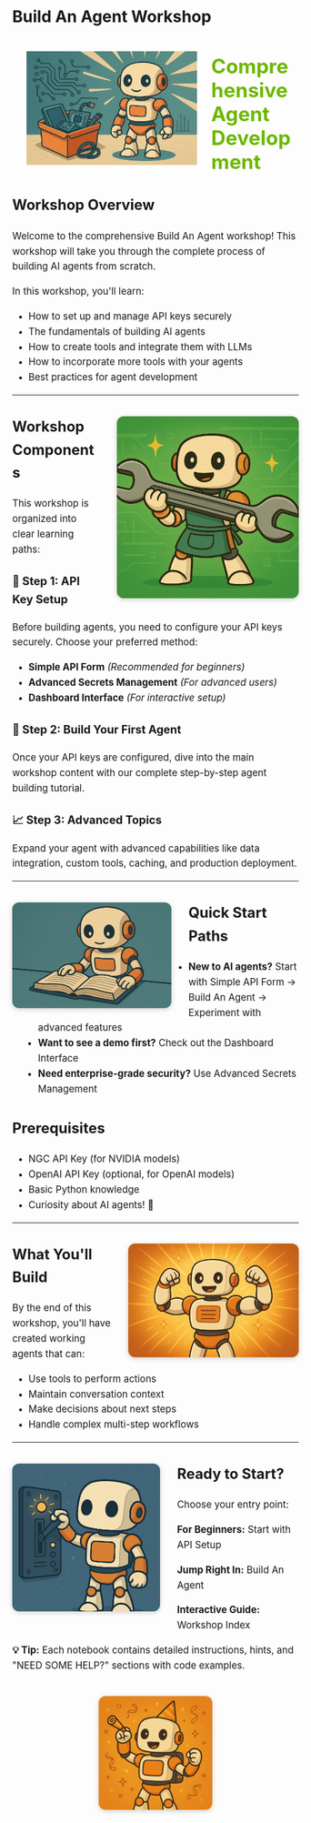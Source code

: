 # Build An Agent Workshop

<img src="_static/robots/hero.png" alt="Workshop Robot Character" style="float:left; max-width:300px;margin:25px;" />

<h1 style="color:#6cb800; font-size:2.5em; margin-bottom:0.2em;">Comprehensive Agent Development</h1>

<div style="font-size:1.2em; line-height:1.6;">

## Workshop Overview

Welcome to the comprehensive Build An Agent workshop! This workshop will take you through the complete process of building AI agents from scratch.

In this workshop, you'll learn:
- How to set up and manage API keys securely
- The fundamentals of building AI agents
- How to create tools and integrate them with LLMs
- How to incorporate more tools with your agents
- Best practices for agent development

---

<img src="_static/robots/wrench.png" alt="Workshop Components" style="float:right; max-width:320px; margin:20px 0 20px 30px; border-radius:12px; box-shadow:0 2px 8px #ccc;" />

## Workshop Components

This workshop is organized into clear learning paths:

### 🔑 **Step 1: API Key Setup**
Before building agents, you need to configure your API keys securely. Choose your preferred method:

- **Simple API Form** *(Recommended for beginners)*
- **Advanced Secrets Management** *(For advanced users)*  
- **Dashboard Interface** *(For interactive setup)*

### 🤖 **Step 2: Build Your First Agent**
Once your API keys are configured, dive into the main workshop content with our complete step-by-step agent building tutorial.

### 📈 **Step 3: Advanced Topics**
Expand your agent with advanced capabilities like data integration, custom tools, caching, and production deployment.

---

<img src="_static/robots/study.png" alt="Learning Path" style="float:left; max-width:280px; margin:20px 30px 20px 0; border-radius:12px; box-shadow:0 2px 8px #ccc;" />

## Quick Start Paths

<ul style="margin-left:1em;">
  <li><b>New to AI agents?</b> Start with Simple API Form → Build An Agent → Experiment with advanced features</li>
  <li><b>Want to see a demo first?</b> Check out the Dashboard Interface</li>
  <li><b>Need enterprise-grade security?</b> Use Advanced Secrets Management</li>
</ul>

## Prerequisites

- NGC API Key (for NVIDIA models)
- OpenAI API Key (optional, for OpenAI models)
- Basic Python knowledge
- Curiosity about AI agents! 🤖

---

<img src="_static/robots/strong.png" alt="What You'll Build" style="float:right; max-width:300px; margin:20px 0 20px 30px; border-radius:12px; box-shadow:0 2px 8px #ccc;" />

## What You'll Build

By the end of this workshop, you'll have created working agents that can:
- Use tools to perform actions
- Maintain conversation context
- Make decisions about next steps
- Handle complex multi-step workflows

---

<img src="_static/robots/startup.png" alt="Ready to Start" style="float:left; max-width:260px; margin:20px 30px 20px 0; border-radius:12px; box-shadow:0 2px 8px #ccc;" />

## Ready to Start?

Choose your entry point:

**For Beginners:** <a style="cursor: pointer;" onclick="openOrCreateFileInJupyterLab('report-generation-agent/api_form_demo.ipynb');"><i class="fas fa-key"></i> Start with API Setup</a>

**Jump Right In:** <a style="cursor: pointer;" onclick="openOrCreateFileInJupyterLab('report-generation-agent/build_an_agent_students.ipynb');"><i class="fas fa-rocket"></i> Build An Agent</a>

**Interactive Guide:** <a style="cursor: pointer;" onclick="openOrCreateFileInJupyterLab('report-generation-agent/workshop_index.ipynb');"><i class="fas fa-map"></i> Workshop Index</a>

**💡 Tip:** Each notebook contains detailed instructions, hints, and "NEED SOME HELP?" sections with code examples.

<div style="text-align: center; margin-top: 40px;">
<img src="_static/robots/party.png" alt="Happy Coding!" style="max-width:200px; border-radius:12px; box-shadow:0 2px 8px #ccc;" />
</div>

</div> 